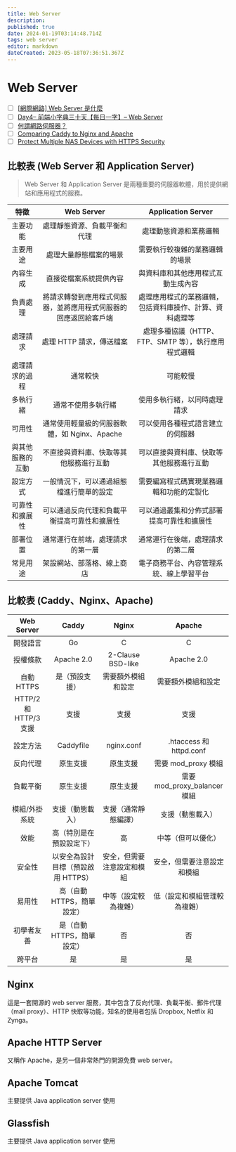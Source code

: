 ```yaml
---
title: Web Server
description: 
published: true
date: 2024-01-19T03:14:48.714Z
tags: web server
editor: markdown
dateCreated: 2023-05-18T07:36:51.367Z
---
```


# Web Server
- [ ] [[網際網路] Web Server 是什麼](https://pjchender.dev/internet/internet-webserver/)
- [ ] [Day4– 前端小字典三十天【每日一字】– Web Server](https://ithelp.ithome.com.tw/articles/10158054)
- [ ] [何謂網路伺服器？](https://developer.mozilla.org/zh-TW/docs/Learn/Common_questions/Web_mechanics/What_is_a_web_server)
- [ ] [Comparing Caddy to Nginx and Apache](https://dev.to/shingaiz/comparing-caddy-to-nginx-and-apache-iok)
- [ ] [Protect Multiple NAS Devices with HTTPS Security](https://www.asustor.com/admv2?type=2&subject=8&sub=153&lan=en)
## 比較表 (Web Server 和 Application Server)
> Web Server 和 Application Server 是兩種重要的伺服器軟體，用於提供網站和應用程式的服務。

| 特徵 | Web Server | Application Server |
|:--:|:--:|:--:|
| 主要功能 | 處理靜態資源、負載平衡和代理 | 處理動態資源和業務邏輯 |
| 主要用途 | 處理大量靜態檔案的場景 | 需要執行較複雜的業務邏輯的場景 |
| 內容生成 | 直接從檔案系統提供內容 | 與資料庫和其他應用程式互動生成內容 |
| 負責處理 | 將請求轉發到應用程式伺服器，並將應用程式伺服器的回應返回給客戶端 | 處理應用程式的業務邏輯，包括資料庫操作、計算、資料處理等 |
| 處理請求 | 處理 HTTP 請求，傳送檔案 | 處理多種協議（HTTP、FTP、SMTP 等），執行應用程式邏輯 |
| 處理請求的過程 | 通常較快 | 可能較慢 |
| 多執行緒 | 通常不使用多執行緒 | 使用多執行緒，以同時處理請求 |
| 可用性 | 通常使用輕量級的伺服器軟體，如 Nginx、Apache | 可以使用各種程式語言建立的伺服器 |
| 與其他服務的互動 | 不直接與資料庫、快取等其他服務進行互動 | 可以直接與資料庫、快取等其他服務進行互動 |
| 設定方式 | 一般情況下，可以通過組態檔進行簡單的設定 | 需要編寫程式碼實現業務邏輯和功能的定製化 |
| 可靠性和擴展性 | 可以通過反向代理和負載平衡提高可靠性和擴展性 | 可以通過叢集和分佈式部署提高可靠性和擴展性 |
| 部署位置 | 通常運行在前端，處理請求的第一層 | 通常運行在後端，處理請求的第二層 |
| 常見用途 | 架設網站、部落格、線上商店 | 電子商務平台、內容管理系統、線上學習平台 |


## 比較表 (Caddy、Nginx、Apache)
| Web Server | Caddy | Nginx | Apache |
|:--:|:--:|:--:|:--:|
| 開發語言 | Go | C | C |
| 授權條款 | Apache 2.0 | 2-Clause BSD-like | Apache 2.0 |
| 自動 HTTPS | 是（預設支援） | 需要額外模組和設定 | 需要額外模組和設定 |
| HTTP/2 和 HTTP/3 支援 | 支援 | 支援 | 支援 |
| 設定方法 | Caddyfile | nginx.conf | .htaccess 和 httpd.conf |
| 反向代理 | 原生支援 | 原生支援 | 需要 mod_proxy 模組 |
| 負載平衡 | 原生支援 | 原生支援 | 需要 mod_proxy_balancer 模組 |
| 模組/外掛系統 | 支援（動態載入） | 支援（通常靜態編譯） | 支援（動態載入） |
| 效能 | 高（特別是在預設設定下） | 高 | 中等（但可以優化） |
| 安全性 | 以安全為設計目標（預設啟用 HTTPS） | 安全，但需要注意設定和模組 | 安全，但需要注意設定和模組 |
| 易用性 | 高（自動 HTTPS，簡單設定）| 中等（設定較為複雜）| 低（設定和模組管理較為複雜） |
| 初學者友善 | 是（自動 HTTPS，簡單設定） | 否 | 否 |
| 跨平台 | 是 | 是 | 是 |

## Nginx
這是一套開源的 web server 服務，其中包含了反向代理、負載平衡、郵件代理（mail proxy）、HTTP 快取等功能，知名的使用者包括 Dropbox, Netflix 和 Zynga。

## Apache HTTP Server
又稱作 Apache，是另一個非常熱門的開源免費 web server。

## Apache Tomcat
主要提供 Java application server 使用

## Glassfish
主要提供 Java application server 使用